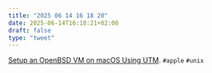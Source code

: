 ```yaml
---
title: "2025 06 14 16 18 20"
date: 2025-06-14T16:18:21+02:00
draft: false
type: "tweet"
---
```


[Setup an OpenBSD VM on macOS Using UTM](https://btxx.org/posts/openbsd-mac-utm/). `#apple` `#unix`
